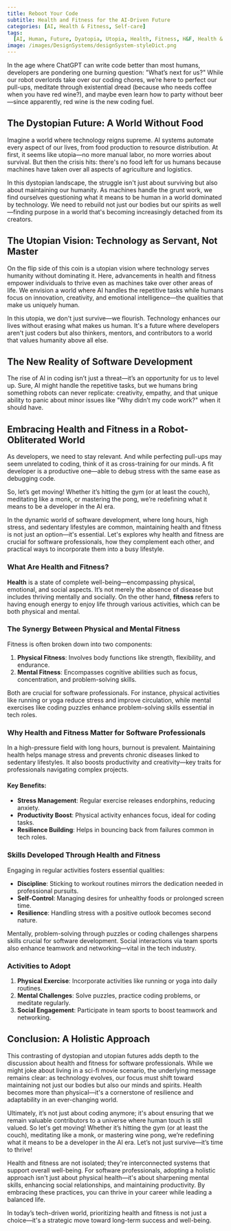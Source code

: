 ```yaml
---
title: Reboot Your Code
subtitle: Health and Fitness for the AI-Driven Future
categories: [AI, Health & Fitness, Self-care]
tags:
  [AI, Human, Future, Dyatopia, Utopia, Health, Fitness, H&F, Health & Fitness, Meditation, Motivation, Self-care, reborn]
image: /images/DesignSystems/designSystem-styleDict.png
---
```


In the age where ChatGPT can write code better than most humans, developers are pondering one burning question: "What’s next for us?" While our robot overlords take over our coding chores, we’re here to perfect our pull-ups, meditate through existential dread (because who needs coffee when you have red wine?), and maybe even learn how to party without beer—since apparently, red wine is the new coding fuel.

## The Dystopian Future: A World Without Food

Imagine a world where technology reigns supreme. AI systems automate every aspect of our lives, from food production to resource distribution. At first, it seems like utopia—no more manual labor, no more worries about survival. But then the crisis hits: there's no food left for us humans because machines have taken over all aspects of agriculture and logistics.

In this dystopian landscape, the struggle isn't just about surviving but also about maintaining our humanity. As machines handle the grunt work, we find ourselves questioning what it means to be human in a world dominated by technology. We need to rebuild not just our bodies but our spirits as well—finding purpose in a world that's becoming increasingly detached from its creators.

## The Utopian Vision: Technology as Servant, Not Master

On the flip side of this coin is a utopian vision where technology serves humanity without dominating it. Here, advancements in health and fitness empower individuals to thrive even as machines take over other areas of life. We envision a world where AI handles the repetitive tasks while humans focus on innovation, creativity, and emotional intelligence—the qualities that make us uniquely human.

In this utopia, we don't just survive—we flourish. Technology enhances our lives without erasing what makes us human. It's a future where developers aren't just coders but also thinkers, mentors, and contributors to a world that values humanity above all else.

## The New Reality of Software Development

The rise of AI in coding isn’t just a threat—it’s an opportunity for us to level up. Sure, AI might handle the repetitive tasks, but we humans bring something robots can never replicate: creativity, empathy, and that unique ability to panic about minor issues like "Why didn’t my code work?" when it should have.

## Embracing Health and Fitness in a Robot-Obliterated World

As developers, we need to stay relevant. And while perfecting pull-ups may seem unrelated to coding, think of it as cross-training for our minds. A fit developer is a productive one—able to debug stress with the same ease as debugging code.

So, let’s get moving! Whether it’s hitting the gym (or at least the couch), meditating like a monk, or mastering the pong, we’re redefining what it means to be a developer in the AI era.

In the dynamic world of software development, where long hours, high stress, and sedentary lifestyles are common, maintaining health and fitness is not just an option—it's essential. Let's explores why health and fitness are crucial for software professionals, how they complement each other, and practical ways to incorporate them into a busy lifestyle.

### What Are Health and Fitness?

**Health** is a state of complete well-being—encompassing physical, emotional, and social aspects. It’s not merely the absence of disease but includes thriving mentally and socially. On the other hand, **fitness** refers to having enough energy to enjoy life through various activities, which can be both physical and mental.

### The Synergy Between Physical and Mental Fitness

Fitness is often broken down into two components:

1. **Physical Fitness**: Involves body functions like strength, flexibility, and endurance.
2. **Mental Fitness**: Encompasses cognitive abilities such as focus, concentration, and problem-solving skills.

Both are crucial for software professionals. For instance, physical activities like running or yoga reduce stress and improve circulation, while mental exercises like coding puzzles enhance problem-solving skills essential in tech roles.

### Why Health and Fitness Matter for Software Professionals

In a high-pressure field with long hours, burnout is prevalent. Maintaining health helps manage stress and prevents chronic diseases linked to sedentary lifestyles. It also boosts productivity and creativity—key traits for professionals navigating complex projects.

#### Key Benefits:

- **Stress Management**: Regular exercise releases endorphins, reducing anxiety.
- **Productivity Boost**: Physical activity enhances focus, ideal for coding tasks.
- **Resilience Building**: Helps in bouncing back from failures common in tech roles.

### Skills Developed Through Health and Fitness

Engaging in regular activities fosters essential qualities:

- **Discipline**: Sticking to workout routines mirrors the dedication needed in professional pursuits.
- **Self-Control**: Managing desires for unhealthy foods or prolonged screen time.
- **Resilience**: Handling stress with a positive outlook becomes second nature.

Mentally, problem-solving through puzzles or coding challenges sharpens skills crucial for software development. Social interactions via team sports also enhance teamwork and networking—vital in the tech industry.

### Activities to Adopt

1. **Physical Exercise**: Incorporate activities like running or yoga into daily routines.
2. **Mental Challenges**: Solve puzzles, practice coding problems, or meditate regularly.
3. **Social Engagement**: Participate in team sports to boost teamwork and networking.

## Conclusion: A Holistic Approach

This contrasting of dystopian and utopian futures adds depth to the discussion about health and fitness for software professionals. While we might joke about living in a sci-fi movie scenario, the underlying message remains clear: as technology evolves, our focus must shift toward maintaining not just our bodies but also our minds and spirits. Health becomes more than physical—it's a cornerstone of resilience and adaptability in an ever-changing world.

Ultimately, it’s not just about coding anymore; it's about ensuring that we remain valuable contributors to a universe where human touch is still valued. So let's get moving! Whether it’s hitting the gym (or at least the couch), meditating like a monk, or mastering wine pong, we’re redefining what it means to be a developer in the AI era. Let’s not just survive—it’s time to thrive!

Health and fitness are not isolated; they're interconnected systems that support overall well-being. For software professionals, adopting a holistic approach isn't just about physical health—it's about sharpening mental skills, enhancing social relationships, and maintaining productivity. By embracing these practices, you can thrive in your career while leading a balanced life.

In today’s tech-driven world, prioritizing health and fitness is not just a choice—it's a strategic move toward long-term success and well-being.